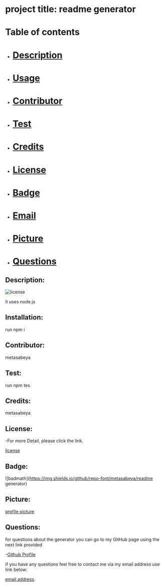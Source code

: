 # project title: readme generator
  
  
#  Table of contents  
- # [Description](#description)
- # [Usage](#usage)
- # [Contributor](#contributor)
- # [Test](#test)
- # [Credits](#credits)
- # [License](#License)
- # [Badge](#badge)
- # [Email](#email)
- # [Picture](#picture)
- # [Questions](#questions)

## Description:
![license](https://img.shields.io/badge/License-MIT-blue.svg "License Badge")

  it uses node.js
## Installation:
  run npm i
## Contributor:
  metasabeya
## Test:
run npm tes
## Credits:
metasabeya
## License:

-For more Detail, please click the link. 

[license](https://opensource.org/license/MIT)

## Badge:

![badmath](https://img.shields.io/github/repo-font/metasabeya/readme generator)

## Picture:
[profile picture]()

## Questions:
for questions about the generator you can go to my GitHub page using the next link provided

-[Github Profile](https://github.com/metasabeya)


if you have any questions feel free to contact me via my email address use link below:

[email address](metybuza46@gmail.com).



